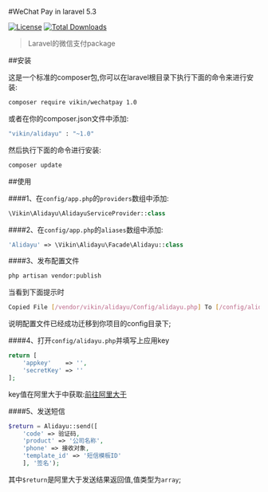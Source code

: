#WeChat Pay in laravel 5.3

[![License](https://poser.pugx.org/vikin/alidayu/license)](https://packagist.org/packages/vikin/alidayu)
[![Total Downloads](https://poser.pugx.org/vikin/alidayu/downloads)](https://packagist.org/packages/vikin/alidayu)

>Laravel的微信支付package

##安装

这是一个标准的composer包,你可以在laravel根目录下执行下面的命令来进行安装:

```bash
composer require vikin/wechatpay 1.0
```
或者在你的composer.json文件中添加:

```bash
"vikin/alidayu" : "~1.0"
```
然后执行下面的命令进行安装:

```bash
composer update
```
##使用

####1、在`config/app.php`的`providers`数组中添加:

```php
\Vikin\Alidayu\AlidayuServiceProvider::class
```
####2、在`config/app.php`的`aliases`数组中添加:

```php
'Alidayu' => \Vikin\Alidayu\Facade\Alidayu::class
```
####3、发布配置文件

```bash
php artisan vendor:publish
```
当看到下面提示时

```bash
Copied File [/vendor/vikin/alidayu/Config/alidayu.php] To [/config/alidayu.php]
```
说明配置文件已经成功迁移到你项目的config目录下;

####4、打开`config/alidayu.php`并填写上应用key

```php
return [
    'appkey'    => '',
    'secretKey' => ''
];
```
key值在阿里大于中获取:[前往阿里大于](https://www.alidayu.com/)

####5、发送短信

```php
$return = Alidayu::send([ 
    'code' => 验证码, 
    'product' => '公司名称', 
    'phone' => 接收对象, 
    'template_id' => '短信模板ID' 
    ], '签名');
```
其中`$return`是阿里大于发送结果返回值,值类型为`array`;

